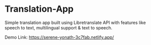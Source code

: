 # Translation-App

Simple translation app built using Libretranslate API with features like speech to text, multilingual support & text to speech.

Demo Link: https://serene-yonath-3c7fab.netlify.app/

